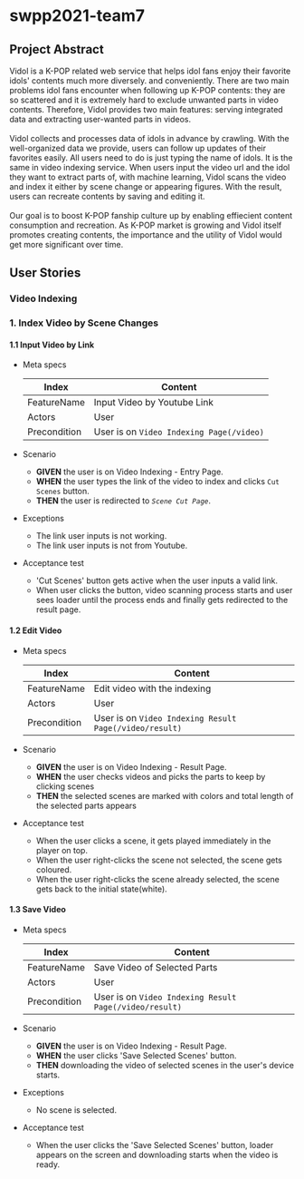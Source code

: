# swpp2021-team7
## Project Abstract
Vidol is a K-POP related web service that helps idol fans enjoy their favorite idols' contents much more diversely. and conveniently. There are two main problems idol fans encounter when following up K-POP contents: they are so scattered and it is extremely hard to exclude unwanted parts in video contents. Therefore,  Vidol provides two main features: serving integrated data and extracting user-wanted parts in videos.<br/><br/>Vidol collects and processes data of idols in advance by crawling. With the well-organized data we provide, users can follow up updates of their favorites easily. All users need to do is just typing the name of  idols. It is the same in video indexing service. When users input the video url and the idol they want to extract parts of, with machine learning, Vidol scans the video and index it either by scene change or appearing figures. With the result, users can recreate contents by saving and editing it.<br/><br/>Our goal is to boost K-POP fanship culture up by enabling effiecient content consumption and recreation. As K-POP market is growing and Vidol itself promotes creating contents, the importance and the utility of Vidol would get more significant over time.

## User Stories

### Video Indexing

### 1. Index Video by Scene Changes

#### 1.1 Input Video by Link

- Meta specs

  | Index        | Content                      |
  | ------------ | ---------------------------- |
  | FeatureName  | Input Video by Youtube Link  |
  | Actors       | User                         |
  | Precondition | User is on `Video Indexing Page(/video)`         |

- Scenario

  - **GIVEN** the user is on Video Indexing - Entry Page.
  - **WHEN** the user types the link of the video to index and clicks `Cut Scenes` button.
  - **THEN** the user is redirected to <em>`Scene Cut Page`</em>.

- Exceptions
  - The link user inputs is not working.
  - The link user inputs is not from Youtube.
 
- Acceptance test
  - 'Cut Scenes' button gets active when the user inputs a valid link.
  - When user clicks the button, video scanning process starts and user sees loader until the process ends and finally gets redirected to the result page.


#### 1.2 Edit Video

- Meta specs

  | Index        | Content                      |
  | ------------ | ---------------------------- |
  | FeatureName  | Edit video with the indexing  |
  | Actors       | User                         |
  | Precondition | User is on `Video Indexing Result Page(/video/result)`         |

- Scenario

  - **GIVEN** the user is on Video Indexing - Result Page.
  - **WHEN** the user checks videos and picks the parts to keep by clicking scenes
  - **THEN** the selected scenes are marked with colors and total length of the selected parts appears

- Acceptance test
  - When the user clicks a scene, it gets played immediately in the player on top.
  - When the user right-clicks the scene not selected, the scene gets coloured.
  - When the user right-clicks the scene already selected, the scene gets back to the initial state(white).
 
 
 #### 1.3 Save Video

- Meta specs

  | Index        | Content                      |
  | ------------ | ---------------------------- |
  | FeatureName  | Save Video of Selected Parts  |
  | Actors       | User                         |
  | Precondition | User is on `Video Indexing Result Page(/video/result)`         |

- Scenario

  - **GIVEN** the user is on Video Indexing - Result Page.
  - **WHEN** the user clicks 'Save Selected Scenes' button.
  - **THEN** downloading the video of selected scenes in the user's device starts.

- Exceptions
  - No scene is selected.
 
- Acceptance test
  - When the user clicks the 'Save Selected Scenes' button, loader appears on the screen and downloading starts when the video is ready.

